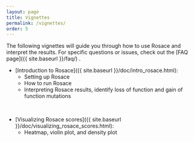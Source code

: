 ```yaml
---
layout: page
title: Vignettes
permalink: /vignettes/
order: 5
---
```


The following vignettes will guide you through how to use Rosace and interpret the results. For specific questions or issues, check out the [FAQ page]({{ site.baseurl }}/faq/) .

- [Introduction to Rosace]({{ site.baseurl }}/doc/intro_rosace.html):
    - Setting up Rosace
    - How to run Rosace
    - Interpreting Rosace results, identify loss of function and gain of function mutations

&nbsp;

- [Visualizing Rosace scores]({{ site.baseurl }}/doc/visualizing_rosace_scores.html):
    - Heatmap, violin plot, and density plot